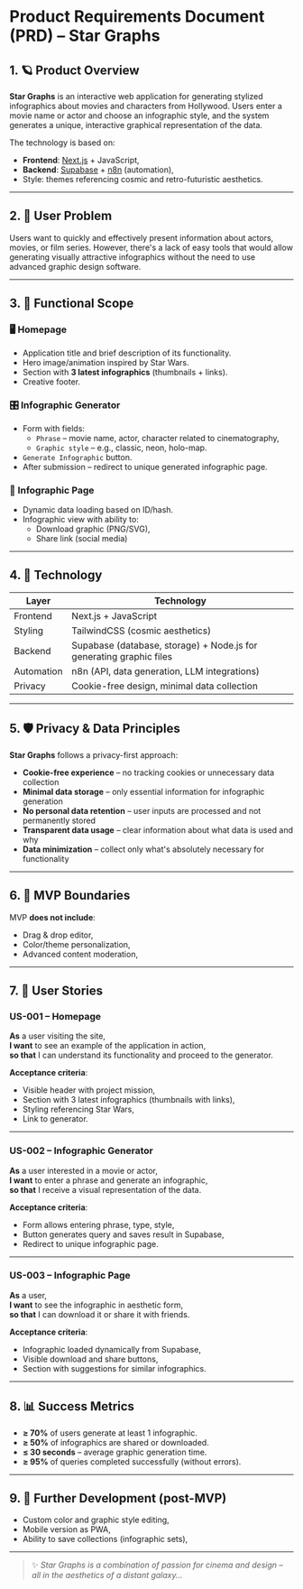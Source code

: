 # Product Requirements Document (PRD) – **Star Graphs**

## 1. 🪐 Product Overview

**Star Graphs** is an interactive web application for generating stylized infographics about movies and characters from Hollywood. Users enter a movie name or actor and choose an infographic style, and the system generates a unique, interactive graphical representation of the data.

The technology is based on:
- **Frontend**: [Next.js](https://https://nextjs.org/) + JavaScript,
- **Backend**: [Supabase](https://supabase.com/) + [n8n](https://n8n.io/) (automation),
- Style: themes referencing cosmic and retro-futuristic aesthetics.

---

## 2. 🚀 User Problem

Users want to quickly and effectively present information about actors, movies, or film series. However, there's a lack of easy tools that would allow generating visually attractive infographics without the need to use advanced graphic design software.

---

## 3. 🧩 Functional Scope

### 🖥️ Homepage
- Application title and brief description of its functionality.
- Hero image/animation inspired by Star Wars.
- Section with **3 latest infographics** (thumbnails + links).
- Creative footer.

### 🎛️ Infographic Generator
- Form with fields:
  - `Phrase` – movie name, actor, character related to cinematography,
  - `Graphic style` – e.g., classic, neon, holo-map.
- `Generate Infographic` button.
- After submission – redirect to unique generated infographic page.

### 🌌 Infographic Page
- Dynamic data loading based on ID/hash.
- Infographic view with ability to:
  - Download graphic (PNG/SVG),
  - Share link (social media)

---

## 4. 🧪 Technology

| Layer       | Technology                 |
|-------------|----------------------------|
| Frontend    | Next.js + JavaScript       |
| Styling     | TailwindCSS (cosmic aesthetics) |
| Backend     | Supabase (database, storage) + Node.js for generating graphic files |
| Automation  | n8n (API, data generation, LLM integrations) |
| Privacy     | Cookie-free design, minimal data collection |

---

## 5. 🛡️ Privacy & Data Principles

**Star Graphs** follows a privacy-first approach:
- **Cookie-free experience** – no tracking cookies or unnecessary data collection
- **Minimal data storage** – only essential information for infographic generation
- **No personal data retention** – user inputs are processed and not permanently stored
- **Transparent data usage** – clear information about what data is used and why
- **Data minimization** – collect only what's absolutely necessary for functionality

---

## 6. 🛑 MVP Boundaries

MVP **does not include**:
- Drag & drop editor,
- Color/theme personalization,
- Advanced content moderation,

---

## 7. 👤 User Stories

### US-001 – Homepage
**As** a user visiting the site,  
**I want** to see an example of the application in action,  
**so that** I can understand its functionality and proceed to the generator.

**Acceptance criteria**:
- Visible header with project mission,
- Section with 3 latest infographics (thumbnails with links),
- Styling referencing Star Wars,
- Link to generator.

---

### US-002 – Infographic Generator
**As** a user interested in a movie or actor,  
**I want** to enter a phrase and generate an infographic,  
**so that** I receive a visual representation of the data.

**Acceptance criteria**:
- Form allows entering phrase, type, style,
- Button generates query and saves result in Supabase,
- Redirect to unique infographic page.

---

### US-003 – Infographic Page
**As** a user,  
**I want** to see the infographic in aesthetic form,  
**so that** I can download it or share it with friends.

**Acceptance criteria**:
- Infographic loaded dynamically from Supabase,
- Visible download and share buttons,
- Section with suggestions for similar infographics.

---

## 8. 📊 Success Metrics

- **≥ 70%** of users generate at least 1 infographic.
- **≥ 50%** of infographics are shared or downloaded.
- **≤ 30 seconds** – average graphic generation time.
- **≥ 95%** of queries completed successfully (without errors).

---

## 9. 🔭 Further Development (post-MVP)
- Custom color and graphic style editing,
- Mobile version as PWA,
- Ability to save collections (infographic sets),

---

> ✨ *Star Graphs is a combination of passion for cinema and design – all in the aesthetics of a distant galaxy…*